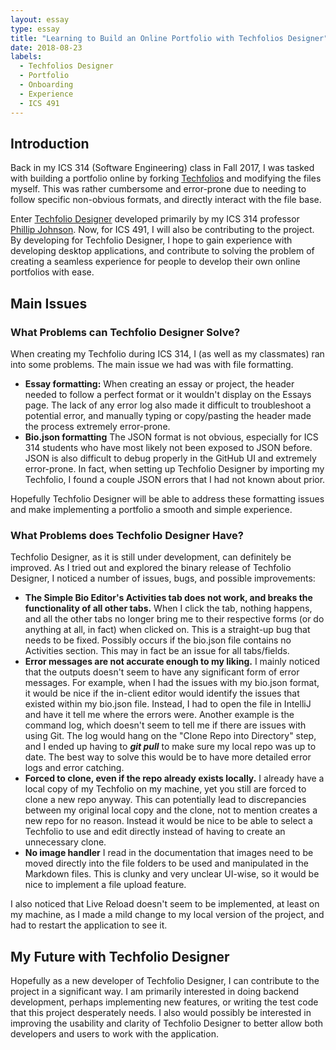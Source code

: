 ```yaml
---
layout: essay
type: essay
title: "Learning to Build an Online Portfolio with Techfolios Designer"
date: 2018-08-23
labels:
  - Techfolios Designer
  - Portfolio
  - Onboarding
  - Experience
  - ICS 491
---
```


## Introduction
Back in my ICS 314 (Software Engineering) class in Fall 2017, I was tasked with building a portfolio online by forking [Techfolios](https://github.com/techfolios/template) and modifying the files myself. This was rather cumbersome and error-prone due to needing to follow specific non-obvious formats, and directly interact with the file base. 

Enter [Techfolio Designer](https://github.com/techfolios/techfoliodesigner) developed primarily by my ICS 314 professor [Phillip Johnson](http://philipmjohnson.org/). Now, for ICS 491, I will also be contributing to the project. By developing for Techfolio Designer, I hope to gain experience with developing desktop applications, and contribute to solving the problem of creating a seamless experience for people to develop their own online portfolios with ease.

## Main Issues

### What Problems can Techfolio Designer Solve?
When creating my Techfolio during ICS 314, I (as well as my classmates) ran into some problems. The main issue we had was with file formatting. 

- **Essay formatting:** When creating an essay or project, the header needed to follow a perfect format or it wouldn't display on the Essays page. The lack of any error log also made it difficult to troubleshoot a potential error, and manually typing or copy/pasting the header made the process extremely error-prone.
- **Bio.json formatting** The JSON format is not obvious, especially for ICS 314 students who have most likely not been exposed to JSON before. JSON is also difficult to debug properly in the GitHub UI and extremely error-prone. In fact, when setting up Techfolio Designer by importing my Techfolio, I found a couple JSON errors that I had not known about prior.

Hopefully Techfolio Designer will be able to address these formatting issues and make implementing a portfolio a smooth and simple experience.

### What Problems does Techfolio Designer Have?
Techfolio Designer, as it is still under development, can definitely be improved. As I tried out and explored the binary release of Techfolio Designer, I noticed a number of issues, bugs, and possible improvements:

- **The Simple Bio Editor's Activities tab does not work, and breaks the functionality of all other tabs.** When I click the tab, nothing happens, and all the other tabs no longer bring me to their respective forms (or do anything at all, in fact) when clicked on. This is a straight-up bug that needs to be fixed. Possibly occurs if the bio.json file contains no Activities section. This may in fact be an issue for all tabs/fields.
- **Error messages are not accurate enough to my liking.** I mainly noticed that the outputs doesn't seem to have any significant form of error messages. For example, when I had the issues with my bio.json format, it would be nice if the in-client editor would identify the issues that existed within my bio.json file. Instead, I had to open the file in IntelliJ and have it tell me where the errors were. Another example is the command log, which doesn't seem to tell me if there are issues with using Git. The log would hang on the "Clone Repo into Directory" step, and I ended up having to ***git pull*** to make sure my local repo was up to date. The best way to solve this would be to have more detailed error logs and error catching.
- **Forced to clone, even if the repo already exists locally.** I already have a local copy of my Techfolio on my machine, yet you still are forced to clone a new repo anyway. This can potentially lead to discrepancies between my original local copy and the clone, not to mention creates a new repo for no reason. Instead it would be nice to be able to select a Techfolio to use and edit directly instead of having to create an unnecessary clone.
- **No image handler** I read in the documentation that images need to be moved directly into the file folders to be used and manipulated in the Markdown files. This is clunky and very unclear UI-wise, so it would be nice to implement a file upload feature.

I also noticed that Live Reload doesn't seem to be implemented, at least on my machine, as I made a mild change to my local version of the project, and had to restart the application to see it.

## My Future with Techfolio Designer
Hopefully as a new developer of Techfolio Designer, I can contribute to the project in a significant way. I am primarily interested in doing backend development, perhaps implementing new features, or writing the test code that this project desperately needs. I also would possibly be interested in improving the usability and clarity of Techfolio Designer to better allow both developers and users to work with the application.





